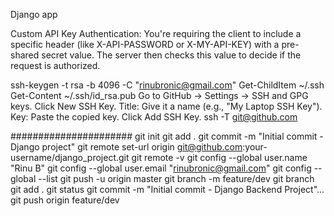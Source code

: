 
Django app


Custom API Key Authentication:
You're requiring the client to include a specific header (like X-API-PASSWORD or X-MY-API-KEY) with a pre-shared secret value. The server then checks this value to decide if the request is authorized.

ssh-keygen -t rsa -b 4096 -C "rinubronic@gmail.com"
Get-ChildItem ~/.ssh
Get-Content ~/.ssh/id_rsa.pub
Go to GitHub → Settings → SSH and GPG keys.
Click New SSH Key.
Title: Give it a name (e.g., "My Laptop SSH Key").
Key: Paste the copied key.
Click Add SSH Key.
ssh -T git@github.com



######################
git init
git add .
git commit -m "Initial commit - Django project"
git remote set-url origin git@github.com:your-username/django_project.git
git remote -v
git config --global user.name "Rinu B"
git config --global user.email "rinubronic@gmail.com"
git config --global --list
git push -u origin master
git branch -m feature/dev
git branch
git add .
git status
git commit -m "Initial commit - Django Backend Project"...
git push origin feature/dev


